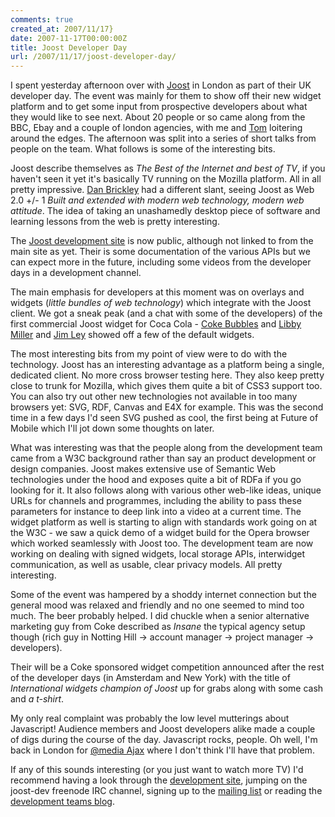 ```yaml
---
comments: true
created_at: 2007/11/17}
date: 2007-11-17T00:00:00Z
title: Joost Developer Day
url: /2007/11/17/joost-developer-day/
---
```


I spent yesterday afternoon over with [Joost](http://joost.com) in London as part of their UK developer day. The event was mainly for them to show off their new widget platform and to get some input from prospective developers about what they would like to see next. About 20 people or so came along from the BBC, Ebay and a couple of london agencies, with me and [Tom](http://tommorris.org/) loitering around the edges. The afternoon was split into a series of short talks from people on the team. What follows is some of the interesting bits.

Joost describe themselves as *The Best of the Internet and best of TV*, if you haven't seen it yet it's basically TV running on the Mozilla platform. All in all pretty impressive. [Dan Brickley](http://danbri.org) had a different slant, seeing Joost as Web 2.0 +/- 1 *Built and extended with modern web technology, modern web attitude*. The idea of taking an unashamedly desktop piece of software and learning lessons from the web is pretty interesting.

The [Joost development site](http://dev.joost.com) is now public, although not linked to from the main site as yet. Their is some documentation of the various APIs but we can expect more in the future, including some videos from the developer days in a development channel.

The main emphasis for developers at this moment was on overlays and widgets (*little bundles of web technology*) which integrate with the Joost client. We got a sneak peak (and a chat with some of the developers) of the first commercial Joost widget for Coca Cola - [Coke Bubbles](http://cokebubbles.com) and [Libby Miller](http://www.ilrt.bris.ac.uk/~ecemm/) and [Jim Ley](http://jibbering.com) showed off a few of the default widgets.

The most interesting bits from my point of view were to do with the technology. Joost has an interesting advantage as a platform being a single, dedicated client. No more cross browser testing here. They also keep pretty close to trunk for Mozilla, which gives them quite a bit of CSS3 support too. You can also try out other new technologies not available in too many browsers yet: SVG, RDF, Canvas and E4X for example. This was the second time in a few days I'd seen SVG pushed as cool, the first being at Future of Mobile which I'll jot down some thoughts on later.

What was interesting was that the people along from the development team came from a W3C background rather than say an product development or design companies. Joost makes extensive use of Semantic Web technologies under the hood and exposes quite a bit of RDFa if you go looking for it. It also follows along with various other web-like ideas, unique URLs for channels and programmes, including the ability to pass these parameters for instance to deep link into a video at a current time. The widget platform as well is starting to align with standards work going on at the W3C - we saw a quick demo of a widget build for the Opera browser which worked seamlessly with Joost too. The development team are now working on dealing with signed widgets, local storage APIs, interwidget communication, as well as usable, clear privacy models. All pretty interesting.

Some of the event was hampered by a shoddy internet connection but the general mood was relaxed and friendly and no one seemed to mind too much. The beer probably helped. I did chuckle when a senior alternative marketing guy from Coke described as *Insane* the typical agency setup though (rich guy in Notting Hill -&gt; account manager -&gt; project manager -&gt; developers).

Their will be a Coke sponsored widget competition announced after the rest of the developer days (in Amsterdam and New York) with the title of *International widgets champion of Joost* up for grabs along with some cash and *a t-shirt*.

My only real complaint was probably the low level mutterings about Javascript! Audience members and Joost developers alike made a couple of digs during the course of the day. Javascript rocks, people. Oh well, I'm back in London for [@media Ajax](http://vivabit.com/atmediaAjax) where I don't think I'll have that problem.

If any of this sounds interesting (or you just want to watch more TV) I'd recommend having a look through the [development site](http://dev.joost.com), jumping on the joost-dev freenode IRC channel, signing up to the [mailing list](http://groups.google.com/group/joost-dev) or reading the [development teams blog](http://blogs.joost.com/dev).
